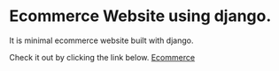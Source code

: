 # Ecommerce Website using django.

It is minimal ecommerce website built with django.

Check it out by clicking the link below.
[Ecommerce](http://ecommercewebapp.pythonanywhere.com/)
